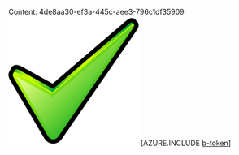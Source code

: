 Content: 4de8aa30-ef3a-445c-aee3-796c1df35909![image](eddd1ef2-e268-4a65-b82a-d770c6049fa8.png)
[AZURE.INCLUDE [b-token](f25282e8-abb8-4cea-b7d2-a2000d718c9f.md)]

